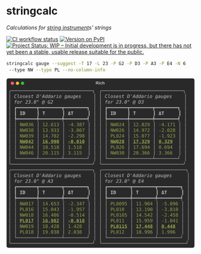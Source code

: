 # stringcalc

_Calculations for [string instrument](https://en.wikipedia.org/wiki/String_instrument)s' strings_

[![CI workflow status](https://github.com/zmoon/stringcalc/actions/workflows/ci.yml/badge.svg)](https://github.com/zmoon/stringcalc/actions/workflows/ci.yml)
[![Version on PyPI](https://img.shields.io/pypi/v/stringcalc.svg)](https://pypi.org/project/stringcalc/)
[![Project Status: WIP – Initial development is in progress, but there has not yet been a stable, usable release suitable for the public.](https://www.repostatus.org/badges/latest/wip.svg)](https://www.repostatus.org/#wip)

```sh
stringcalc gauge --suggest -T 17 -L 23 -P G2 -P D3 -P A3 -P E4 -N 6
 --type NW --type PL --no-column-info
```

![CLI gauge suggestion output for 23" TB](./docs/cli_gauge-suggest_tb23nw.svg)

